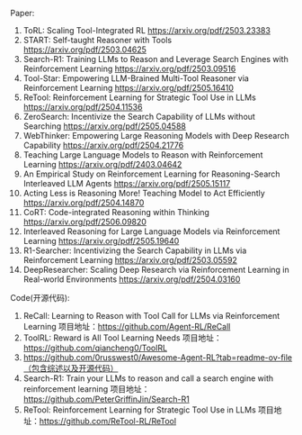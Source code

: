 Paper:
  1. ToRL: Scaling Tool-Integrated RL  https://arxiv.org/pdf/2503.23383
  2. START: Self-taught Reasoner with Tools  https://arxiv.org/pdf/2503.04625
  3. Search-R1: Training LLMs to Reason and Leverage Search Engines with Reinforcement Learning https://arxiv.org/pdf/2503.09516
  4. Tool-Star: Empowering LLM-Brained Multi-Tool Reasoner via Reinforcement Learning https://arxiv.org/pdf/2505.16410
  5. ReTool: Reinforcement Learning for Strategic Tool Use in LLMs https://arxiv.org/pdf/2504.11536
  6. ZeroSearch: Incentivize the Search Capability of LLMs without Searching https://arxiv.org/pdf/2505.04588
  7. WebThinker: Empowering Large Reasoning Models with Deep Research Capability https://arxiv.org/pdf/2504.21776
  8. Teaching Large Language Models to Reason with Reinforcement Learning https://arxiv.org/pdf/2403.04642
  9. An Empirical Study on Reinforcement Learning for Reasoning-Search Interleaved LLM Agents https://arxiv.org/pdf/2505.15117
  10. Acting Less is Reasoning More! Teaching Model to Act Efficiently https://arxiv.org/pdf/2504.14870
  11. CoRT: Code-integrated Reasoning within Thinking https://arxiv.org/pdf/2506.09820
  12. Interleaved Reasoning for Large Language Models via Reinforcement Learning https://arxiv.org/pdf/2505.19640
  13. R1-Searcher: Incentivizing the Search Capability in LLMs via Reinforcement Learning https://arxiv.org/pdf/2503.05592
  14. DeepResearcher: Scaling Deep Research via Reinforcement Learning in Real-world Environments  https://arxiv.org/pdf/2504.03160
  


Code(开源代码):
  1. ReCall: Learning to Reason with Tool Call for LLMs via Reinforcement Learning
  项目地址：https://github.com/Agent-RL/ReCall
  2. ToolRL: Reward is All Tool Learning Needs
  项目地址：https://github.com/qiancheng0/ToolRL
  3. https://github.com/0russwest0/Awesome-Agent-RL?tab=readme-ov-file（包含综述以及开源代码）
  4. Search-R1: Train your LLMs to reason and call a search engine with reinforcement learning
  项目地址：https://github.com/PeterGriffinJin/Search-R1
  5. ReTool: Reinforcement Learning for Strategic Tool Use in LLMs
  项目地址：https://github.com/ReTool-RL/ReTool
